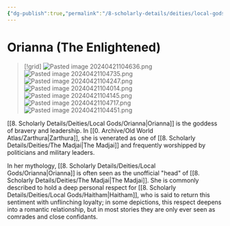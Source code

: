 ```yaml
---
{"dg-publish":true,"permalink":"/8-scholarly-details/deities/local-gods/orianna/","noteIcon":""}
---
```


# Orianna (The Enlightened)

>[!grid]
>![Pasted image 20240421104636.png](/img/user/x.%20Assets/Attachments/Pasted%20image%2020240421104636.png)
>![Pasted image 20240421104735.png](/img/user/x.%20Assets/Attachments/Pasted%20image%2020240421104735.png)
>![Pasted image 20240421104247.png](/img/user/x.%20Assets/Attachments/Pasted%20image%2020240421104247.png)
>![Pasted image 20240421104014.png](/img/user/x.%20Assets/Attachments/Pasted%20image%2020240421104014.png)
>![Pasted image 20240421104145.png](/img/user/x.%20Assets/Attachments/Pasted%20image%2020240421104145.png)
>![Pasted image 20240421104717.png](/img/user/x.%20Assets/Attachments/Pasted%20image%2020240421104717.png)
>![Pasted image 20240421104451.png](/img/user/x.%20Assets/Attachments/Pasted%20image%2020240421104451.png)

[[8. Scholarly Details/Deities/Local Gods/Orianna\|Orianna]] is the goddess of bravery and leadership. In [[0. Archive/Old World Atlas/Zarthura\|Zarthura]], she is venerated as one of [[8. Scholarly Details/Deities/The Madjai\|The Madjai]] and frequently worshipped by politicians and military leaders. 

In her mythology, [[8. Scholarly Details/Deities/Local Gods/Orianna\|Orianna]] is often seen as the unofficial "head" of [[8. Scholarly Details/Deities/The Madjai\|The Madjai]]. She is commonly described to hold a deep personal respect for [[8. Scholarly Details/Deities/Local Gods/Haitham\|Haitham]], who is said to return this sentiment with unflinching loyalty; in some depictions, this respect deepens into a romantic relationship, but in most stories they are only ever seen as comrades and close confidants. 